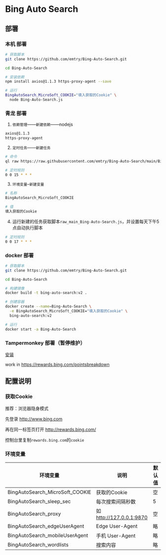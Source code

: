 # Bing Auto Search

## 部署

### 本机 部署

```bash
# 获取脚本
git clone https://github.com/emtry/Bing-Auto-Search.git

cd Bing-Auto-Search

# 安装依赖
npm install axios@1.1.3 https-proxy-agent --save

# 运行
BingAutoSearch_MicroSoft_COOKIE="填入获取的Cookie" \
  node Bing-Auto-Search.js
```

### 青龙 部署

1. `依赖管理`——`新建依赖`——nodejs

```bash
axios@1.1.3
https-proxy-agent
```

2. `定时任务`——`新建任务`

```bash
# 命令
ql raw https://raw.githubusercontent.com/emtry/Bing-Auto-Search/main/Bing-Auto-Search.js

# 定时规则
0 0 15 * * *
```

3. `环境变量`–`新建变量`

```bash
# 名称
BingAutoSearch_MicroSoft_COOKIE

# 值
填入获取的Cookie
```

4. 运行新建的任务获取脚本`raw_main_Bing-Auto-Search.js`，并设置每天下午5点自动执行脚本
```bash
# 定时规则
0 0 17 * * *
```


### docker 部署

```bash
# 获取脚本
git clone https://github.com/emtry/Bing-Auto-Search.git

cd Bing-Auto-Search

# 构建镜像
docker build -t bing-auto-search:v2 .

# 创建容器
docker create --name=Bing-Auto-Search \
  -e BingAutoSearch_MicroSoft_COOKIE="填入获取的Cookie" \
  bing-auto-search:v2

# 运行
docker start -a Bing-Auto-Search
```

### Tampermonkey 部署（暂停维护）

[安装](https://github.com/emtry/Bing-Auto-Search/raw/main/Bing%20Auto%20Search.user.js)

work in https://rewards.bing.com/pointsbreakdown


## 配置说明

### 获取Cookie

推荐：浏览器隐身模式

先登录 http://www.bing.com

再在同一标签页打开 http://rewards.bing.com/

控制台里复制`rewards.bing.com`的`cookie`


### 环境变量

| 环境变量 | 说明 | 默认值 |
| ---------- | -------------- | -------------- |
| BingAutoSearch_MicroSoft_COOKIE | 获取的Cookie | 空 |
| BingAutoSearch_sleep_sec | 每次搜索间隔秒数 | 5 |
| BingAutoSearch_proxy   | 如 http://127.0.0.1:9870 | 空 |
| BingAutoSearch_edgeUserAgent   | Edge User-Agent | 略 |
| BingAutoSearch_mobileUserAgent   | 手机 User-Agent | 略 |
| BingAutoSearch_wordlists | 搜索内容 | 略 |
